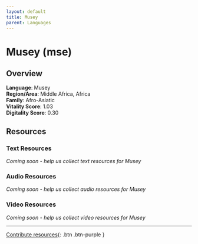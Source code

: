 ```yaml
---
layout: default
title: Musey
parent: Languages
---
```


# Musey (mse)

## Overview

**Language**: Musey  
**Region/Area**: Middle Africa, Africa  
**Family**: Afro-Asiatic  
**Vitality Score**: 1.03  
**Digitality Score**: 0.30  

## Resources

### Text Resources
*Coming soon - help us collect text resources for Musey*

### Audio Resources
*Coming soon - help us collect audio resources for Musey*

### Video Resources
*Coming soon - help us collect video resources for Musey*

---

[Contribute resources](https://fairtrain.github.io/){: .btn .btn-purple }
